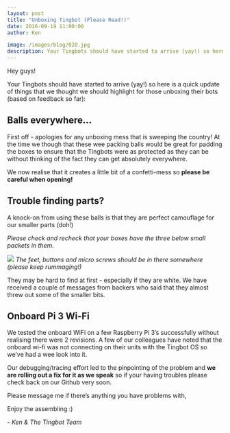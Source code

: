 ```yaml
---
layout: post
title: "Unboxing Tingbot (Please Read!)"
date: 2016-09-19 11:00:00
author: Ken

image: /images/blog/020.jpg
description: Your Tingbots should have started to arrive (yay!) so here is a quick update of things that we thought we should highlight for those unboxing their bots.
---
```


Hey guys!

Your Tingbots should have started to arrive (yay!) so here is a quick update of things that we thought we should highlight for those unboxing their bots (based on feedback so far):


## Balls everywhere…

First off - apologies for any unboxing mess that is sweeping the country! At the time we though that these wee packing balls would be great for padding the boxes to ensure that the Tingbots were as protected as they can be without thinking of the fact they can get absolutely everywhere.

We now realise that it creates a little bit of a confetti-mess so **please be careful when opening!**


## Trouble finding parts?

A knock-on from using these balls is that they are perfect camouflage for our smaller parts (doh!)

*Please check and recheck that your boxes have the three below small packets in them.*

![](/images/blog/020-1.jpg)
*The feet, buttons and micro screws should be in there somewhere (please keep rummaging!)*


They may be hard to find at first - especially if they are white. We have received a couple of messages from backers who said that they almost threw out some of the smaller bits.


## Onboard Pi 3 Wi-Fi

We tested the onboard WiFi on a few Raspberry Pi 3’s successfully without realising there were 2 revisions. A few of our colleagues have noted that the onboard wi-fi was not connecting on their units with the Tingbot OS so we’ve had a wee look into it.

Our debugging/tracing effort led to the pinpointing of the problem and **we are rolling out a fix for it as we speak** so if your having troubles please check back on our Github very soon.

Please message me if there’s anything you have problems with,

Enjoy the assembling :)

*- Ken & The Tingbot Team*